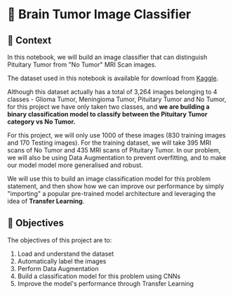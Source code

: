 # 🧠 Brain Tumor Image Classifier

## 📝 **Context**

In this notebook, we will build an image classifier that can distinguish Pituitary Tumor from "No Tumor" MRI Scan images. 

The dataset used in this notebook is available for download from [Kaggle](https://www.kaggle.com/datasets/sartajbhuvaji/brain-tumor-classification-mri). 

Although this dataset actually has a total of 3,264 images belonging to 4 classes - Glioma Tumor, Meningioma Tumor, Pituitary Tumor and No Tumor, for this project we have only taken two classes, and **we are building a binary classification model to classify between the Pituitary Tumor category vs No Tumor.**

For this project, we will only use 1000 of these images (830 training images and 170 Testing images). For the training dataset, we will take 395 MRI scans of No Tumor and 435 MRI scans of Pituitary Tumor. In our problem, we will also be using Data Augmentation to prevent overfitting, and to make our model model more generalised and robust.

We will use this to build an image classification model for this problem statement, and then show how we can improve our performance by simply "importing" a popular pre-trained model architecture and leveraging the idea of **Transfer Learning**.

## 🎯 **Objectives**
The objectives of this project are to: 
1. Load and understand the dataset
2. Automatically label the images
3. Perform Data Augmentation
4. Build a classification model for this problem using CNNs
5. Improve the model's performance through Transfer Learning

